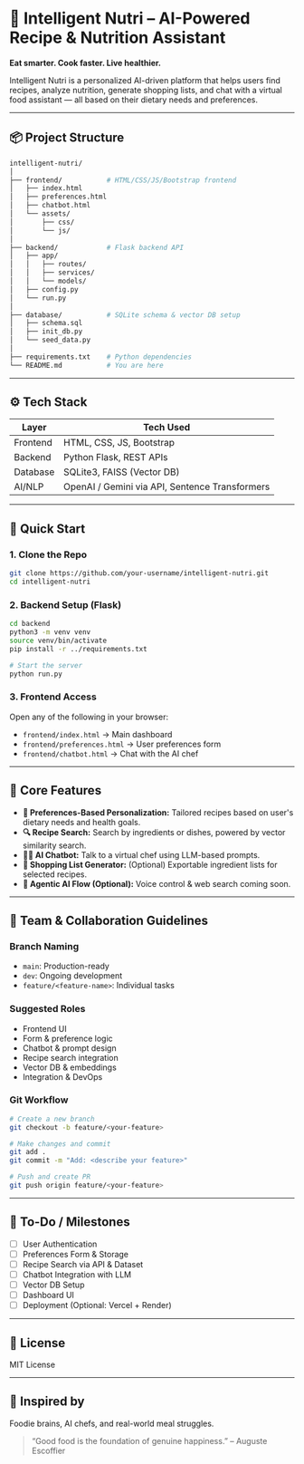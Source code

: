 # 🧠 Intelligent Nutri – AI-Powered Recipe & Nutrition Assistant

**Eat smarter. Cook faster. Live healthier.**

Intelligent Nutri is a personalized AI-driven platform that helps users find recipes, analyze nutrition, generate shopping lists, and chat with a virtual food assistant — all based on their dietary needs and preferences.

---

## 📦 Project Structure

```bash
intelligent-nutri/
│
├── frontend/           # HTML/CSS/JS/Bootstrap frontend
│   ├── index.html
│   ├── preferences.html
│   ├── chatbot.html
│   └── assets/
│       ├── css/
│       └── js/
│
├── backend/            # Flask backend API
│   ├── app/
│   │   ├── routes/
│   │   ├── services/
│   │   └── models/
│   ├── config.py
│   └── run.py
│
├── database/           # SQLite schema & vector DB setup
│   ├── schema.sql
│   ├── init_db.py
│   └── seed_data.py
│
├── requirements.txt    # Python dependencies
└── README.md           # You are here
```

---

## ⚙️ Tech Stack

| Layer     | Tech Used              |
|-----------|------------------------|
| Frontend  | HTML, CSS, JS, Bootstrap |
| Backend   | Python Flask, REST APIs |
| Database  | SQLite3, FAISS (Vector DB) |
| AI/NLP    | OpenAI / Gemini via API, Sentence Transformers |

---

## 🚀 Quick Start

### 1. Clone the Repo
```bash
git clone https://github.com/your-username/intelligent-nutri.git
cd intelligent-nutri
```

### 2. Backend Setup (Flask)
```bash
cd backend
python3 -m venv venv
source venv/bin/activate
pip install -r ../requirements.txt

# Start the server
python run.py
```

### 3. Frontend Access
Open any of the following in your browser:
- `frontend/index.html` → Main dashboard
- `frontend/preferences.html` → User preferences form
- `frontend/chatbot.html` → Chat with the AI chef

---

## 🧠 Core Features

- **🧾 Preferences-Based Personalization:** Tailored recipes based on user's dietary needs and health goals.
- **🔍 Recipe Search:** Search by ingredients or dishes, powered by vector similarity search.
- **🧑‍🍳 AI Chatbot:** Talk to a virtual chef using LLM-based prompts.
- **🛒 Shopping List Generator:** (Optional) Exportable ingredient lists for selected recipes.
- **🧠 Agentic AI Flow (Optional):** Voice control & web search coming soon.

---

## 👥 Team & Collaboration Guidelines

### Branch Naming
- `main`: Production-ready
- `dev`: Ongoing development
- `feature/<feature-name>`: Individual tasks

### Suggested Roles
- Frontend UI
- Form & preference logic
- Chatbot & prompt design
- Recipe search integration
- Vector DB & embeddings
- Integration & DevOps

### Git Workflow
```bash
# Create a new branch
git checkout -b feature/<your-feature>

# Make changes and commit
git add .
git commit -m "Add: <describe your feature>"

# Push and create PR
git push origin feature/<your-feature>
```

---

## 📌 To-Do / Milestones

- [ ] User Authentication
- [ ] Preferences Form & Storage
- [ ] Recipe Search via API & Dataset
- [ ] Chatbot Integration with LLM
- [ ] Vector DB Setup
- [ ] Dashboard UI
- [ ] Deployment (Optional: Vercel + Render)

---

## 📄 License
MIT License

---

## 🧠 Inspired by
Foodie brains, AI chefs, and real-world meal struggles.

> “Good food is the foundation of genuine happiness.” – Auguste Escoffier
